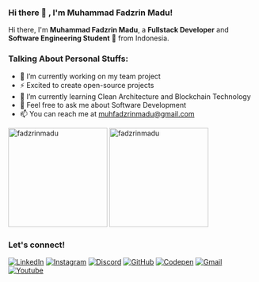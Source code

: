 ### Hi there 👋 , I'm Muhammad Fadzrin Madu!
    
Hi there, I'm **Muhammad Fadzrin Madu**, a **Fullstack Developer** and **Software Engineering Student** 🚀 from Indonesia.

### Talking About Personal Stuffs:
  - 🔭 I’m currently working on my team project 
  - ⚡ Excited to create open-source projects
  - 🌱 I’m currently learning Clean Architecture and Blockchain Technology
  - 💬 Feel free to ask me about Software Development
  - 📫 You can reach me at <a href="mailto:muhfadzrinmadu@gmail.com">muhfadzrinmadu@gmail.com</a>
  
<p>
    <img src="https://github-readme-stats.vercel.app/api?username=fadzrinmadu&show_icons=true&include_all_commits=true&count_private=true&theme=algolia" alt="fadzrinmadu" height="200" />
    <img src="https://github-readme-stats.vercel.app/api/top-langs/?username=fadzrinmadu&layout=compact&langs_count=10&theme=algolia" alt="fadzrinmadu" height="200" />
</p>

### Let's connect!

[![LinkedIn](https://img.shields.io/badge/LinkedIn-0A66C2?style=for-the-badge&logo=linkedin&logoColor=white)](https://www.linkedin.com/in/fadzrinmadu)
[![Instagram](https://img.shields.io/badge/Instagram-E4405F?style=for-the-badge&logo=instagram&logoColor=white)](https://instagram.com/fadzrinmadu)
[![Discord](https://img.shields.io/badge/Discord-7289DA?style=for-the-badge&logo=discord&logoColor=white)](https://discordapp.com/users/Aan#1396)
[![GitHub](https://img.shields.io/badge/GitHub-181717?style=for-the-badge&logo=github&logoColor=white)](https://github.com/fadzrinmadu?tab=follow)
[![Codepen](https://img.shields.io/badge/Codepen-000000?style=for-the-badge&logo=codepen&logoColor=white)](https://codepen.io/fadzrinmadu)
[![Gmail](https://img.shields.io/badge/Gmail-EA4335?style=for-the-badge&logo=gmail&logoColor=white)](mailto:muhfadzrinmadu@gmail.com?subject=github_message)
[![Youtube](https://img.shields.io/badge/YouTube-FF0000?style=for-the-badge&logo=youtube&logoColor=white)](https://www.youtube.com/channel/UCETxK4cc6bzBj6wE1YhrC-g?sub_confirmation=1)

<!--
**fadzrinmadu/fadzrinmadu** is a ✨ _special_ ✨ repository because its `README.md` (this file) appears on your GitHub profile.

Here are some ideas to get you started:

- 🔭 I’m currently working on ...
- 🌱 I’m currently learning ...
- 👯 I’m looking to collaborate on ...
- 🤔 I’m looking for help with ...
- 💬 Ask me about ...
- 📫 How to reach me: ...
- 😄 Pronouns: ...
- ⚡ Fun fact: ...
-->

